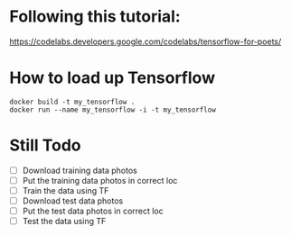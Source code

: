 # Following this tutorial:

https://codelabs.developers.google.com/codelabs/tensorflow-for-poets/

# How to load up Tensorflow

```
docker build -t my_tensorflow .
docker run --name my_tensorflow -i -t my_tensorflow
```

# Still Todo

- [ ] Download training data photos
- [ ] Put the training data photos in correct loc
- [ ] Train the data using TF
- [ ] Download test data photos
- [ ] Put the test data photos in correct loc
- [ ] Test the data using TF